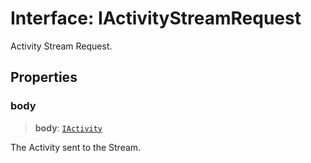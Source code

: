 # Interface: IActivityStreamRequest

Activity Stream Request.

## Properties

### body

> **body**: [`IActivity`](IActivity.md)

The Activity sent to the Stream.
